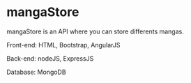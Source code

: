 # mangaStore
mangaStore is an API where you can store differents mangas.

Front-end: HTML, Bootstrap, AngularJS

Back-end: nodeJS, ExpressJS

Database: MongoDB
